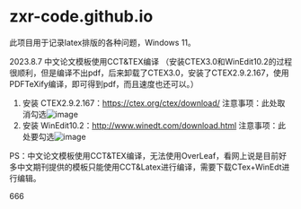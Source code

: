 # zxr-code.github.io

此项目用于记录latex排版的各种问题，Windows 11。


2023.8.7 中文论文模板使用CCT&TEX编译
（安装CTEX3.0和WinEdit10.2的过程很顺利，但是编译不出pdf，后来卸载了CTEX3.0，安装了CTEX2.9.2.167，使用PDFTeXify编译，即可得到pdf，而且速度也还可以。）

1. 安装 CTEX2.9.2.167：https://ctex.org/ctex/download/
   注意事项：此处取消勾选![image](https://github.com/zxr-code/zxr-code.github.io/assets/64823727/c9d7eede-a143-4777-b4b2-42bb6106b05c)
2. 安装 WinEdit10.2：http://www.winedt.com/download.html
   注意事项：此处要勾选![image](https://github.com/zxr-code/zxr-code.github.io/assets/64823727/484950ed-dd84-4418-80c6-ad0029c1b08e)

PS：中文论文模板使用CCT&TEX编译，无法使用OverLeaf，看网上说是目前好多中文期刊提供的模板只能使用CCT&Latex进行编译，需要下载CTex+WinEdt进行编辑。

666